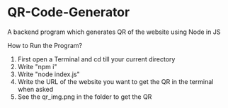 # QR-Code-Generator
A backend program which generates QR of the website using Node in JS 

How to Run the Program?
1) First open a Terminal and cd till your current directory
2) Write "npm i"
3) Write "node index.js"
4) Write the URL of the website you want to get the QR in the terminal when asked
5) See the qr_img.png in the folder to get the QR

